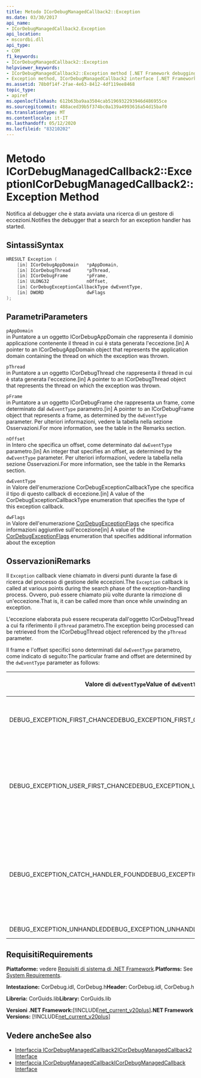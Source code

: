 ```yaml
---
title: Metodo ICorDebugManagedCallback2::Exception
ms.date: 03/30/2017
api_name:
- ICorDebugManagedCallback2.Exception
api_location:
- mscordbi.dll
api_type:
- COM
f1_keywords:
- ICorDebugManagedCallback2::Exception
helpviewer_keywords:
- ICorDebugManagedCallback2::Exception method [.NET Framework debugging]
- Exception method, ICorDebugManagedCallback2 interface [.NET Framework debugging]
ms.assetid: 78b0f14f-2fae-4e63-8412-4df119ee8468
topic_type:
- apiref
ms.openlocfilehash: 612b63ba9aa3504cab5196932293946d486955ce
ms.sourcegitcommit: 488aced39b5f374bc0a139a4993616a54d15baf0
ms.translationtype: MT
ms.contentlocale: it-IT
ms.lasthandoff: 05/12/2020
ms.locfileid: "83210202"
---
```

# <a name="icordebugmanagedcallback2exception-method"></a><span data-ttu-id="78589-102">Metodo ICorDebugManagedCallback2::Exception</span><span class="sxs-lookup"><span data-stu-id="78589-102">ICorDebugManagedCallback2::Exception Method</span></span>
<span data-ttu-id="78589-103">Notifica al debugger che è stata avviata una ricerca di un gestore di eccezioni.</span><span class="sxs-lookup"><span data-stu-id="78589-103">Notifies the debugger that a search for an exception handler has started.</span></span>  
  
## <a name="syntax"></a><span data-ttu-id="78589-104">Sintassi</span><span class="sxs-lookup"><span data-stu-id="78589-104">Syntax</span></span>  
  
```cpp  
HRESULT Exception (  
    [in] ICorDebugAppDomain   *pAppDomain,  
    [in] ICorDebugThread      *pThread,  
    [in] ICorDebugFrame       *pFrame,  
    [in] ULONG32              nOffset,  
    [in] CorDebugExceptionCallbackType dwEventType,  
    [in] DWORD                dwFlags  
);  
```  
  
## <a name="parameters"></a><span data-ttu-id="78589-105">Parametri</span><span class="sxs-lookup"><span data-stu-id="78589-105">Parameters</span></span>  
 `pAppDomain`  
 <span data-ttu-id="78589-106">in Puntatore a un oggetto ICorDebugAppDomain che rappresenta il dominio applicazione contenente il thread in cui è stata generata l'eccezione.</span><span class="sxs-lookup"><span data-stu-id="78589-106">[in] A pointer to an ICorDebugAppDomain object that represents the application domain containing the thread on which the exception was thrown.</span></span>  
  
 `pThread`  
 <span data-ttu-id="78589-107">in Puntatore a un oggetto ICorDebugThread che rappresenta il thread in cui è stata generata l'eccezione.</span><span class="sxs-lookup"><span data-stu-id="78589-107">[in] A pointer to an ICorDebugThread object that represents the thread on which the exception was thrown.</span></span>  
  
 `pFrame`  
 <span data-ttu-id="78589-108">in Puntatore a un oggetto ICorDebugFrame che rappresenta un frame, come determinato dal `dwEventType` parametro.</span><span class="sxs-lookup"><span data-stu-id="78589-108">[in] A pointer to an ICorDebugFrame object that represents a frame, as determined by the `dwEventType` parameter.</span></span> <span data-ttu-id="78589-109">Per ulteriori informazioni, vedere la tabella nella sezione Osservazioni.</span><span class="sxs-lookup"><span data-stu-id="78589-109">For more information, see the table in the Remarks section.</span></span>  
  
 `nOffset`  
 <span data-ttu-id="78589-110">in Intero che specifica un offset, come determinato dal `dwEventType` parametro.</span><span class="sxs-lookup"><span data-stu-id="78589-110">[in] An integer that specifies an offset, as determined by the `dwEventType` parameter.</span></span> <span data-ttu-id="78589-111">Per ulteriori informazioni, vedere la tabella nella sezione Osservazioni.</span><span class="sxs-lookup"><span data-stu-id="78589-111">For more information, see the table in the Remarks section.</span></span>  
  
 `dwEventType`  
 <span data-ttu-id="78589-112">in Valore dell'enumerazione CorDebugExceptionCallbackType che specifica il tipo di questo callback di eccezione.</span><span class="sxs-lookup"><span data-stu-id="78589-112">[in] A value of the CorDebugExceptionCallbackType enumeration that specifies the type of this exception callback.</span></span>  
  
 `dwFlags`  
 <span data-ttu-id="78589-113">in Valore dell'enumerazione [CorDebugExceptionFlags](cordebugexceptionflags-enumeration.md) che specifica informazioni aggiuntive sull'eccezione</span><span class="sxs-lookup"><span data-stu-id="78589-113">[in] A value of the [CorDebugExceptionFlags](cordebugexceptionflags-enumeration.md) enumeration that specifies additional information about the exception</span></span>  
  
## <a name="remarks"></a><span data-ttu-id="78589-114">Osservazioni</span><span class="sxs-lookup"><span data-stu-id="78589-114">Remarks</span></span>  
 <span data-ttu-id="78589-115">Il `Exception` callback viene chiamato in diversi punti durante la fase di ricerca del processo di gestione delle eccezioni.</span><span class="sxs-lookup"><span data-stu-id="78589-115">The `Exception` callback is called at various points during the search phase of the exception-handling process.</span></span> <span data-ttu-id="78589-116">Ovvero, può essere chiamato più volte durante la rimozione di un'eccezione.</span><span class="sxs-lookup"><span data-stu-id="78589-116">That is, it can be called more than once while unwinding an exception.</span></span>  
  
 <span data-ttu-id="78589-117">L'eccezione elaborata può essere recuperata dall'oggetto ICorDebugThread a cui fa riferimento il `pThread` parametro.</span><span class="sxs-lookup"><span data-stu-id="78589-117">The exception being processed can be retrieved from the ICorDebugThread object referenced by the `pThread` parameter.</span></span>  
  
 <span data-ttu-id="78589-118">Il frame e l'offset specifici sono determinati dal `dwEventType` parametro, come indicato di seguito:</span><span class="sxs-lookup"><span data-stu-id="78589-118">The particular frame and offset are determined by the `dwEventType` parameter as follows:</span></span>  
  
|<span data-ttu-id="78589-119">Valore di `dwEventType`</span><span class="sxs-lookup"><span data-stu-id="78589-119">Value of `dwEventType`</span></span>|<span data-ttu-id="78589-120">Valore di `pFrame`</span><span class="sxs-lookup"><span data-stu-id="78589-120">Value of `pFrame`</span></span>|<span data-ttu-id="78589-121">Valore di `nOffset`</span><span class="sxs-lookup"><span data-stu-id="78589-121">Value of `nOffset`</span></span>|  
|----------------------------|-----------------------|------------------------|  
|<span data-ttu-id="78589-122">DEBUG_EXCEPTION_FIRST_CHANCE</span><span class="sxs-lookup"><span data-stu-id="78589-122">DEBUG_EXCEPTION_FIRST_CHANCE</span></span>|<span data-ttu-id="78589-123">Frame che ha generato l'eccezione.</span><span class="sxs-lookup"><span data-stu-id="78589-123">The frame that threw the exception.</span></span>|<span data-ttu-id="78589-124">Puntatore all'istruzione nel frame.</span><span class="sxs-lookup"><span data-stu-id="78589-124">The instruction pointer in the frame.</span></span>|  
|<span data-ttu-id="78589-125">DEBUG_EXCEPTION_USER_FIRST_CHANCE</span><span class="sxs-lookup"><span data-stu-id="78589-125">DEBUG_EXCEPTION_USER_FIRST_CHANCE</span></span>|<span data-ttu-id="78589-126">Frame del codice utente più vicino al punto dell'eccezione generata.</span><span class="sxs-lookup"><span data-stu-id="78589-126">The user-code frame closest to the point of the thrown exception.</span></span>|<span data-ttu-id="78589-127">Puntatore all'istruzione nel frame.</span><span class="sxs-lookup"><span data-stu-id="78589-127">The instruction pointer in the frame.</span></span>|  
|<span data-ttu-id="78589-128">DEBUG_EXCEPTION_CATCH_HANDLER_FOUND</span><span class="sxs-lookup"><span data-stu-id="78589-128">DEBUG_EXCEPTION_CATCH_HANDLER_FOUND</span></span>|<span data-ttu-id="78589-129">Frame che contiene il gestore catch.</span><span class="sxs-lookup"><span data-stu-id="78589-129">The frame that contains the catch handler.</span></span>|<span data-ttu-id="78589-130">Offset MSIL (Microsoft Intermediate Language) dell'inizio del gestore catch.</span><span class="sxs-lookup"><span data-stu-id="78589-130">The Microsoft intermediate language (MSIL) offset of the beginning of the catch handler.</span></span>|  
|<span data-ttu-id="78589-131">DEBUG_EXCEPTION_UNHANDLED</span><span class="sxs-lookup"><span data-stu-id="78589-131">DEBUG_EXCEPTION_UNHANDLED</span></span>|<span data-ttu-id="78589-132">NULL</span><span class="sxs-lookup"><span data-stu-id="78589-132">NULL</span></span>|<span data-ttu-id="78589-133">Non definito.</span><span class="sxs-lookup"><span data-stu-id="78589-133">Undefined.</span></span>|  
  
## <a name="requirements"></a><span data-ttu-id="78589-134">Requisiti</span><span class="sxs-lookup"><span data-stu-id="78589-134">Requirements</span></span>  
 <span data-ttu-id="78589-135">**Piattaforme:** vedere [Requisiti di sistema di .NET Framework](../../get-started/system-requirements.md).</span><span class="sxs-lookup"><span data-stu-id="78589-135">**Platforms:** See [System Requirements](../../get-started/system-requirements.md).</span></span>  
  
 <span data-ttu-id="78589-136">**Intestazione:** CorDebug.idl, CorDebug.h</span><span class="sxs-lookup"><span data-stu-id="78589-136">**Header:** CorDebug.idl, CorDebug.h</span></span>  
  
 <span data-ttu-id="78589-137">**Libreria:** CorGuids.lib</span><span class="sxs-lookup"><span data-stu-id="78589-137">**Library:** CorGuids.lib</span></span>  
  
 <span data-ttu-id="78589-138">**Versioni .NET Framework:**[!INCLUDE[net_current_v20plus](../../../../includes/net-current-v20plus-md.md)]</span><span class="sxs-lookup"><span data-stu-id="78589-138">**.NET Framework Versions:** [!INCLUDE[net_current_v20plus](../../../../includes/net-current-v20plus-md.md)]</span></span>  
  
## <a name="see-also"></a><span data-ttu-id="78589-139">Vedere anche</span><span class="sxs-lookup"><span data-stu-id="78589-139">See also</span></span>

- [<span data-ttu-id="78589-140">Interfaccia ICorDebugManagedCallback2</span><span class="sxs-lookup"><span data-stu-id="78589-140">ICorDebugManagedCallback2 Interface</span></span>](icordebugmanagedcallback2-interface.md)
- [<span data-ttu-id="78589-141">Interfaccia ICorDebugManagedCallback</span><span class="sxs-lookup"><span data-stu-id="78589-141">ICorDebugManagedCallback Interface</span></span>](icordebugmanagedcallback-interface.md)
